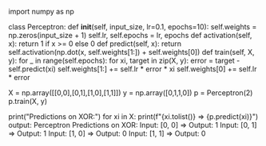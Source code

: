 import numpy as np

class Perceptron:
    def __init__(self, input_size, lr=0.1, epochs=10):
        self.weights = np.zeros(input_size + 1)
        self.lr, self.epochs = lr, epochs
    def activation(self, x): return 1 if x >= 0 else 0
    def predict(self, x): return self.activation(np.dot(x, self.weights[1:]) + self.weights[0])
    def train(self, X, y):
        for _ in range(self.epochs):
            for xi, target in zip(X, y):
                error = target - self.predict(xi)
                self.weights[1:] += self.lr * error * xi
                self.weights[0] += self.lr * error

X = np.array([[0,0],[0,1],[1,0],[1,1]])
y = np.array([0,1,1,0])
p = Perceptron(2)
p.train(X, y)

print("Predictions on XOR:")
for xi in X: print(f"{xi.tolist()} => {p.predict(xi)}")
output:
Perceptron Predictions on XOR:
Input: [0, 0] => Output: 1
Input: [0, 1] => Output: 1
Input: [1, 0] => Output: 0
Input: [1, 1] => Output: 0
